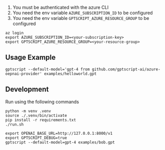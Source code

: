 1. You must be authenticated with the azure CLI
2. You need the env variable `AZURE_SUBSCRIPTION_ID` to be configured
3. You need the env variable `GPTSCRIPT_AZURE_RESOURCE_GROUP` to be configured

```
az login
export AZURE_SUBSCRIPTION_ID=<your-subscription-key>
export GPTSCRIPT_AZURE_RESOURCE_GROUP=<your-resource-group>
```

## Usage Example

```
gptscript --default-model='gpt-4 from github.com/gptscript-ai/azure-oepnai-provider' examples/helloworld.gpt
```

## Development

Run using the following commands

```
python -m venv .venv
source ./.venv/bin/activate
pip install -r requirements.txt
./run.sh
```

```
export OPENAI_BASE_URL=http://127.0.0.1:8000/v1
export GPTSCRIPT_DEBUG=true
gptscript --default-model=gpt-4 examples/bob.gpt
```
